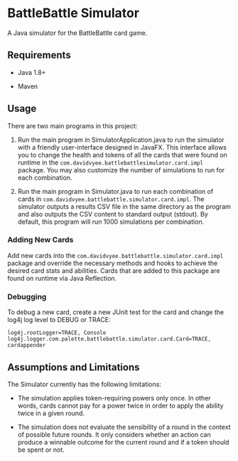 # BattleBattle Simulator

A Java simulator for the BattleBattle card game.

## Requirements

* Java 1.8+

* Maven 

## Usage

There are two main programs in this project:

1. Run the main program in SimulatorApplication.java to run the simulator with a friendly user-interface designed in JavaFX. This interface allows you to change the health and tokens of all the cards that were found on runtime in the `com.davidvyee.battlebattlesimulator.card.impl` package. You may also customize the number of simulations to run for each combination.

2. Run the main program in Simulator.java to run each combination of cards in `com.davidvyee.battlebattle.simulator.card.impl`. The simulator outputs a results CSV file in the same directory as the program and also outputs the CSV content to standard output (stdout). By default, this program will run 1000 simulations per combination.

### Adding New Cards

Add new cards into the `com.davidvyee.battlebattle.simulator.card.impl` package and override the necessary methods and hooks to achieve the desired card stats and abilities. Cards that are added to this package are found on runtime via Java Reflection.

### Debugging

To debug a new card, create a new JUnit test for the card and change the log4j log level to DEBUG or TRACE:

```
log4j.rootLogger=TRACE, Console
log4j.logger.com.palette.battlebattle.simulator.card.Card=TRACE, cardappender
```

## Assumptions and Limitations

The Simulator currently has the following limitations:

* The simulation applies token-requiring powers only once. In other words, cards cannot pay for a power twice in order to apply the ability twice in a given round.

* The simulation does not evaluate the sensibility of a round in the context of possible future rounds. It only considers whether an action can produce a winnable outcome for the current round and if a token should be spent or not.

